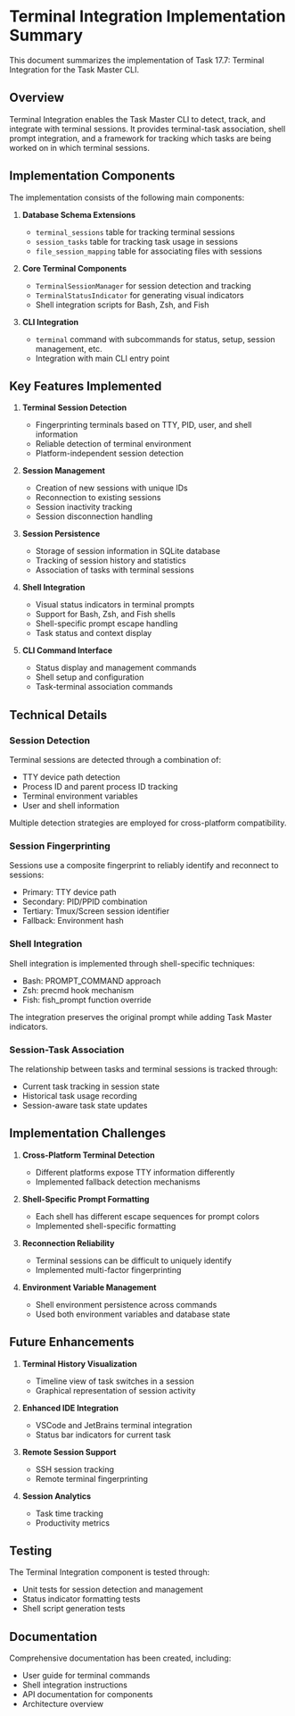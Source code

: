 # Terminal Integration Implementation Summary

This document summarizes the implementation of Task 17.7: Terminal Integration for the Task Master CLI.

## Overview

Terminal Integration enables the Task Master CLI to detect, track, and integrate with terminal sessions. It provides terminal-task association, shell prompt integration, and a framework for tracking which tasks are being worked on in which terminal sessions.

## Implementation Components

The implementation consists of the following main components:

1. **Database Schema Extensions**
   - `terminal_sessions` table for tracking terminal sessions
   - `session_tasks` table for tracking task usage in sessions
   - `file_session_mapping` table for associating files with sessions

2. **Core Terminal Components**
   - `TerminalSessionManager` for session detection and tracking
   - `TerminalStatusIndicator` for generating visual indicators
   - Shell integration scripts for Bash, Zsh, and Fish

3. **CLI Integration**
   - `terminal` command with subcommands for status, setup, session management, etc.
   - Integration with main CLI entry point

## Key Features Implemented

1. **Terminal Session Detection**
   - Fingerprinting terminals based on TTY, PID, user, and shell information
   - Reliable detection of terminal environment
   - Platform-independent session detection

2. **Session Management**
   - Creation of new sessions with unique IDs
   - Reconnection to existing sessions
   - Session inactivity tracking
   - Session disconnection handling

3. **Session Persistence**
   - Storage of session information in SQLite database
   - Tracking of session history and statistics
   - Association of tasks with terminal sessions

4. **Shell Integration**
   - Visual status indicators in terminal prompts
   - Support for Bash, Zsh, and Fish shells
   - Shell-specific prompt escape handling
   - Task status and context display

5. **CLI Command Interface**
   - Status display and management commands
   - Shell setup and configuration
   - Task-terminal association commands

## Technical Details

### Session Detection

Terminal sessions are detected through a combination of:
- TTY device path detection
- Process ID and parent process ID tracking
- Terminal environment variables
- User and shell information

Multiple detection strategies are employed for cross-platform compatibility.

### Session Fingerprinting

Sessions use a composite fingerprint to reliably identify and reconnect to sessions:
- Primary: TTY device path
- Secondary: PID/PPID combination
- Tertiary: Tmux/Screen session identifier
- Fallback: Environment hash

### Shell Integration

Shell integration is implemented through shell-specific techniques:
- Bash: PROMPT_COMMAND approach
- Zsh: precmd hook mechanism
- Fish: fish_prompt function override

The integration preserves the original prompt while adding Task Master indicators.

### Session-Task Association

The relationship between tasks and terminal sessions is tracked through:
- Current task tracking in session state
- Historical task usage recording
- Session-aware task state updates

## Implementation Challenges

1. **Cross-Platform Terminal Detection**
   - Different platforms expose TTY information differently
   - Implemented fallback detection mechanisms

2. **Shell-Specific Prompt Formatting**
   - Each shell has different escape sequences for prompt colors
   - Implemented shell-specific formatting

3. **Reconnection Reliability**
   - Terminal sessions can be difficult to uniquely identify
   - Implemented multi-factor fingerprinting

4. **Environment Variable Management**
   - Shell environment persistence across commands
   - Used both environment variables and database state

## Future Enhancements

1. **Terminal History Visualization**
   - Timeline view of task switches in a session
   - Graphical representation of session activity

2. **Enhanced IDE Integration**
   - VSCode and JetBrains terminal integration
   - Status bar indicators for current task

3. **Remote Session Support**
   - SSH session tracking
   - Remote terminal fingerprinting

4. **Session Analytics**
   - Task time tracking
   - Productivity metrics

## Testing

The Terminal Integration component is tested through:
- Unit tests for session detection and management
- Status indicator formatting tests
- Shell script generation tests

## Documentation

Comprehensive documentation has been created, including:
- User guide for terminal commands
- Shell integration instructions
- API documentation for components
- Architecture overview
